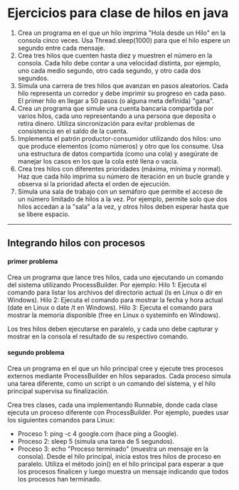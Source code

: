 # Ejercicios para clase de hilos en java

1.  Crea un programa en el que un hilo imprima "Hola desde un Hilo" en la consola cinco veces. Usa Thread.sleep(1000) para que el hilo espere un segundo entre cada mensaje.
2.  Crea tres hilos que cuenten hasta diez y muestren el número en la consola. Cada hilo debe contar a una velocidad distinta, por ejemplo, uno cada medio segundo, otro cada segundo, y otro cada dos segundos.
3.  Simula una carrera de tres hilos que avanzan en pasos aleatorios. Cada hilo representa un corredor y debe imprimir su progreso en cada paso. El primer hilo en llegar a 50 pasos (o alguna meta definida) "gana".
4.  Crea un programa que simule una cuenta bancaria compartida por varios hilos, cada uno representando a una persona que deposita o retira dinero. Utiliza sincronización para evitar problemas de consistencia en el saldo de la cuenta.
5.  Implementa el patrón productor-consumidor utilizando dos hilos: uno que produce elementos (como números) y otro que los consume. Usa una estructura de datos compartida (como una cola) y asegúrate de manejar los casos en los que la cola esté llena o vacía.
6.  Crea tres hilos con diferentes prioridades (máxima, mínima y normal). Haz que cada hilo imprima su número de iteración en un bucle grande y observa si la prioridad afecta el orden de ejecución.
7.  Simula una sala de trabajo con un semáforo que permite el acceso de un número limitado de hilos a la vez. Por ejemplo, permite solo que dos hilos accedan a la "sala" a la vez, y otros hilos deben esperar hasta que se libere espacio.

---

## Integrando hilos con procesos

#### primer problema 

Crea un programa que lance tres hilos, cada uno ejecutando un comando del sistema utilizando ProcessBuilder. Por ejemplo:
Hilo 1: Ejecuta el comando para listar los archivos del directorio actual (ls en Linux o dir en Windows).
Hilo 2: Ejecuta el comando para mostrar la fecha y hora actual (date en Linux o date /t en Windows).
Hilo 3: Ejecuta el comando para mostrar la memoria disponible (free en Linux o systeminfo en Windows).

 Los tres hilos deben ejecutarse en paralelo, y cada uno debe capturar y mostrar en la consola el resultado de su respectivo comando.

 #### segundo problema

Crea un programa en el que un hilo principal cree y ejecute tres procesos externos mediante ProcessBuilder en hilos separados. Cada proceso simula una tarea diferente, como un script o un comando del sistema, y el hilo principal supervisa su finalización.

Crea tres clases, cada una implementando Runnable, donde cada clase ejecuta un proceso diferente con ProcessBuilder. Por ejemplo, puedes usar los siguientes comandos para Linux:
* Proceso 1: ping -c 4 google.com (hace ping a Google).
* Proceso 2: sleep 5 (simula una tarea de 5 segundos).
* Proceso 3: echo "Proceso terminado" (muestra un mensaje en la consola).
Desde el hilo principal, inicia estos tres hilos de proceso en paralelo. Utiliza el método join() en el hilo principal para esperar a que los procesos finalicen y luego muestra un mensaje indicando que todos los procesos han terminado.

 
